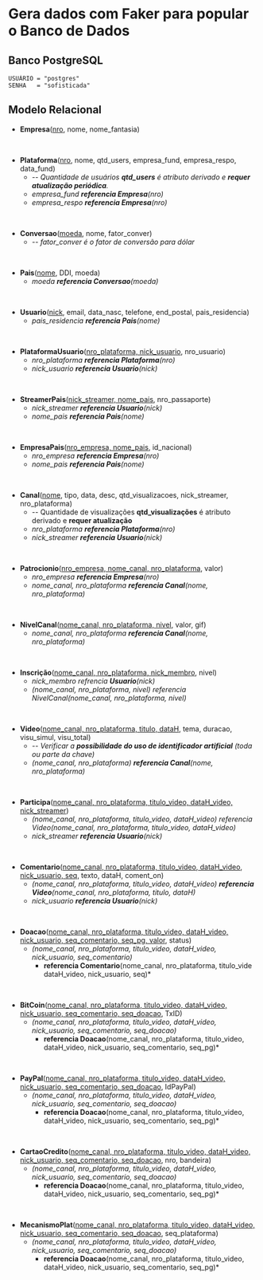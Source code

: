 # Gera dados com Faker para popular o Banco de Dados

## Banco PostgreSQL
    USUÁRIO = "postgres"
    SENHA   = "sofisticada"

## Modelo Relacional

* **Empresa**(<u>nro</u>, nome, nome_fantasia)

<br>

* **Plataforma**(<u>nro</u>, nome, qtd_users, empresa_fund, empresa_respo, data_fund)
  * *-- Quantidade de usuários **qtd_users** é atributo derivado e **requer atualização periódica**.*
  * *empresa_fund **referencia Empresa**(nro)*
  * *empresa_respo **referencia Empresa**(nro)*

<br>

* **Conversao**(<u>moeda</u>, nome, fator_conver)
    * *-- fator_conver é o fator de conversão para dólar*

<br>

* **Pais**(<u>nome</u>, DDI, moeda)
  * *moeda **referencia Conversao**(moeda)*

<br>

* **Usuario**(<u>nick</u>, email, data_nasc, telefone, end_postal, pais_residencia)
  * *pais_residencia **referencia Pais**(nome)*

<br>

* **PlataformaUsuario**(<u>nro_plataforma, nick_usuario</u>, nro_usuario)
  * *nro_plataforma **referencia Plataforma**(nro)*
  * *nick_usuario **referencia Usuario**(nick)*

<br>

* **StreamerPais**(<u>nick_streamer, nome_pais</u>, nro_passaporte)
  * *nick_streamer **referencia Usuario**(nick)*
  * *nome_pais **referencia Pais**(nome)*

<br>

* **EmpresaPais**(<u>nro_empresa, nome_pais</u>, id_nacional)
  * *nro_empresa **referencia Empresa**(nro)*
  * *nome_pais **referencia Pais**(nome)*

<br>

* **Canal**(<u>nome</u>, tipo, data, desc, qtd_visualizacoes, nick_streamer, nro_plataforma)
  * -- Quantidade de visualizações **qtd_visualizações** é atributo derivado e **requer atualização**
  * *nro_plataforma **referencia Plataforma**(nro)*
  * *nick_streamer **referencia Usuario**(nick)*

<br>

* **Patrocionio**(<u>nro_empresa, nome_canal, nro_plataforma</u>, valor)
  * *nro_empresa **referencia Empresa**(nro)*
  * *nome_canal, nro_plataforma **referencia Canal**(nome, nro_plataforma)*

<br>

* **NivelCanal**(<u>nome_canal, nro_plataforma, nivel</u>, valor, gif)
  * *nome_canal, nro_plataforma **referencia Canal**(nome, nro_plataforma)*

<br>

* **Inscrição**(<u>nome_canal, nro_plataforma, nick_membro</u>, nivel)
  * *nick_membro refrencia **Usuario**(nick)*
  * *(nome_canal, nro_plataforma, nivel) referencia NivelCanal(nome_canal, nro_plataforma, nivel)*

<br>

* **Video**(<u>nome_canal, nro_plataforma, titulo, dataH</u>, tema, duracao, visu_simul, visu_total)
  * *-- Verificar a **possibilidade do uso de identificador artificial** (toda ou parte da chave)*
  * *(nome_canal, nro_plataforma) **referencia Canal**(nome, nro_plataforma)*

<br>

* **Participa**(<u>nome_canal, nro_plataforma, titulo_video, dataH_video, nick_streamer</u>)
  * *(nome_canal, nro_plataforma, titulo_video, dataH_video) referencia Video(nome_canal, nro_plataforma, titulo_video, dataH_video)*
  * *nick_streamer **referencia Usuario**(nick)*

<br>

* **Comentario**(<u>nome_canal, nro_plataforma, titulo_video, dataH_video, nick_usuario, seq</u>, texto, dataH, coment_on)
  * *(nome_canal, nro_plataforma, titulo_video, dataH_video) **referencia Video**(nome_canal, nro_plataforma, titulo, dataH)*
  * *nick_usuario **referencia Usuario**(nick)*

<br>

* **Doacao**(<u>nome_canal, nro_plataforma, titulo_video, dataH_video, nick_usuario, seq_comentario, seq_pg, valor</u>, status)
  * *(nome_canal, nro_plataforma, titulo_video, dataH_video, nick_usuario, seq_comentario)*
    * **referencia Comentario**(nome_canal, nro_plataforma, titulo_vide dataH_video, nick_usuario, seq)*

<br>

* **BitCoin**(<u>nome_canal, nro_plataforma, titulo_video, dataH_video, nick_usuario, seq_comentario, seq_doacao</u>, TxID)
  * *(nome_canal, nro_plataforma, titulo_video, dataH_video, nick_usuario, seq_comentario, seq_doacao)*
    * **referencia Doacao**(nome_canal, nro_plataforma, titulo_video, dataH_video, nick_usuario, seq_comentario, seq_pg)*

<br>

* **PayPal**(<u>nome_canal, nro_plataforma, titulo_video, dataH_video, nick_usuario, seq_comentario, seq_doacao</u>, IdPayPal)
  * *(nome_canal, nro_plataforma, titulo_video, dataH_video, nick_usuario, seq_comentario, seq_doacao)*
    * **referencia Doacao**(nome_canal, nro_plataforma, titulo_video, dataH_video, nick_usuario, seq_comentario, seq_pg)*

<br>

* **CartaoCredito**(<u>nome_canal, nro_plataforma, titulo_video, dataH_video, nick_usuario, seq_comentario, seq_doacao</u>, nro, bandeira)
  * *(nome_canal, nro_plataforma, titulo_video, dataH_video, nick_usuario, seq_comentario, seq_doacao)*
    * **referencia Doacao**(nome_canal, nro_plataforma, titulo_video, dataH_video, nick_usuario, seq_comentario, seq_pg)*

<br>

* **MecanismoPlat**(<u>nome_canal, nro_plataforma, titulo_video, dataH_video, nick_usuario, seq_comentario, seq_doacao</u>, seq_plataforma)
  * *(nome_canal, nro_plataforma, titulo_video, dataH_video, nick_usuario, seq_comentario, seq_doacao)*
    * **referencia Doacao**(nome_canal, nro_plataforma, titulo_video, dataH_video, nick_usuario, seq_comentario, seq_pg)*

